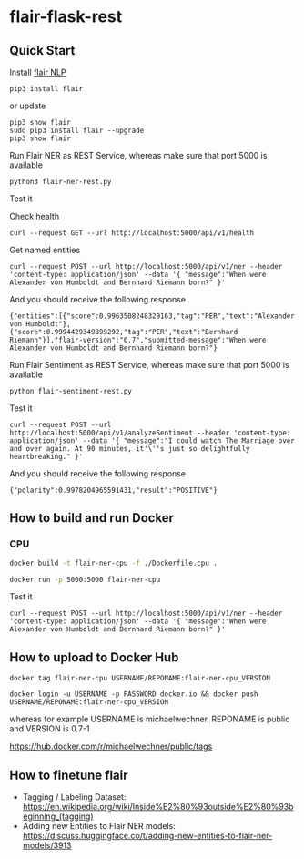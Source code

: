 # flair-flask-rest

## Quick Start

Install [flair NLP](https://github.com/flairNLP/flair)

```
pip3 install flair
```

or update

```
pip3 show flair
sudo pip3 install flair --upgrade
pip3 show flair
```

Run Flair NER as REST Service, whereas make sure that port 5000 is available

```
python3 flair-ner-rest.py
```

Test it

Check health

```
curl --request GET --url http://localhost:5000/api/v1/health
```

Get named entities

```
curl --request POST --url http://localhost:5000/api/v1/ner --header 'content-type: application/json' --data '{ "message":"When were Alexander von Humboldt and Bernhard Riemann born?" }'
```

And you should receive the following response

```
{"entities":[{"score":0.9963508248329163,"tag":"PER","text":"Alexander von Humboldt"},{"score":0.9994429349899292,"tag":"PER","text":"Bernhard Riemann"}],"flair-version":"0.7","submitted-message":"When were Alexander von Humboldt and Bernhard Riemann born?"}
```

Run Flair Sentiment as REST Service, whereas make sure that port 5000 is available

```
python flair-sentiment-rest.py
```

Test it

```
curl --request POST --url http://localhost:5000/api/v1/analyzeSentiment --header 'content-type: application/json' --data '{ "message":"I could watch The Marriage over and over again. At 90 minutes, it'\''s just so delightfully heartbreaking." }'
```

And you should receive the following response

```
{"polarity":0.9978204965591431,"result":"POSITIVE"}
```

## How to build and run Docker

### CPU

```bash
docker build -t flair-ner-cpu -f ./Dockerfile.cpu .
```

```bash
docker run -p 5000:5000 flair-ner-cpu
```

Test it

```
curl --request POST --url http://localhost:5000/api/v1/ner --header 'content-type: application/json' --data '{ "message":"When were Alexander von Humboldt and Bernhard Riemann born?" }'
```

## How to upload to Docker Hub

```
docker tag flair-ner-cpu USERNAME/REPONAME:flair-ner-cpu_VERSION
```

```
docker login -u USERNAME -p PASSWORD docker.io && docker push USERNAME/REPONAME:flair-ner-cpu_VERSION
```

whereas for example USERNAME is michaelwechner, REPONAME is public and VERSION is 0.7-1

https://hub.docker.com/r/michaelwechner/public/tags

## How to finetune flair

- Tagging / Labeling Dataset: https://en.wikipedia.org/wiki/Inside%E2%80%93outside%E2%80%93beginning_(tagging)
- Adding new Entities to Flair NER models: https://discuss.huggingface.co/t/adding-new-entities-to-flair-ner-models/3913
